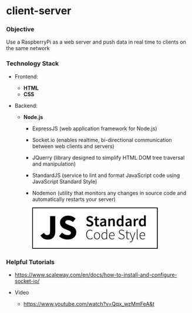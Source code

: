 # client-server

### Objective

Use a RaspberryPi as a web server and push data in real time to clients on the same network

### Technology Stack

- Frontend:
    - **HTML**
    - **CSS**

- Backend:
    - **Node.js**
        - ExpressJS (web application framework for Node.js)
        - Socket.io (enables realtime, bi-directional communication between web clients and servers)
        - JQuerry (library designed to simplify HTML DOM tree traversal and manipulation)
        - StandardJS (service to lint and format JavaScript code using JavaScript Standard Style)
        - Nodemon (utility that monitors any changes in source code and automatically restarts your server)
        
        
            [![js-standard-style](images/js_standard_code_style_badge.svg)](http://standardjs.com)
        
### Helpful Tutorials

- https://www.scaleway.com/en/docs/how-to-install-and-configure-socket-io/

- Video
    - https://www.youtube.com/watch?v=Qqx_wzMmFeA&t
